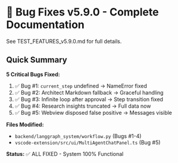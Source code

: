 # 🐛 Bug Fixes v5.9.0 - Complete Documentation

See TEST_FEATURES_v5.9.0.md for full details.

## Quick Summary

**5 Critical Bugs Fixed:**
1. ✅ Bug #1: `current_step` undefined → NameError fixed  
2. ✅ Bug #2: Architect Markdown fallback → Graceful handling  
3. ✅ Bug #3: Infinite loop after approval → Step transition fixed  
4. ✅ Bug #4: Research insights truncated → Full data now  
5. ✅ Bug #5: Webview disposed false positive → Messages visible  

**Files Modified:**
- `backend/langgraph_system/workflow.py` (Bugs #1-4)
- `vscode-extension/src/ui/MultiAgentChatPanel.ts` (Bug #5)

**Status:** ✅ ALL FIXED - System 100% Functional
